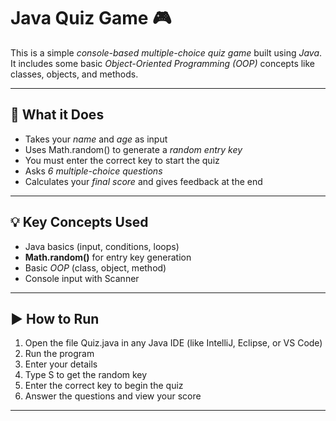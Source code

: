 # Java Quiz Game 🎮

This is a simple *console-based multiple-choice quiz game* built using *Java*.  
It includes some basic *Object-Oriented Programming (OOP)* concepts like classes, objects, and methods.

---

## 📌 What it Does

- Takes your *name* and *age* as input  
- Uses Math.random() to generate a *random entry key*
- You must enter the correct key to start the quiz  
- Asks *6 multiple-choice questions*
- Calculates your *final score* and gives feedback at the end

---

## 💡 Key Concepts Used

- Java basics (input, conditions, loops)
- **Math.random()** for entry key generation
- Basic *OOP* (class, object, method)
- Console input with Scanner

---

## ▶ How to Run

1. Open the file Quiz.java in any Java IDE (like IntelliJ, Eclipse, or VS Code)
2. Run the program
3. Enter your details
4. Type S to get the random key
5. Enter the correct key to begin the quiz
6. Answer the questions and view your score

---

